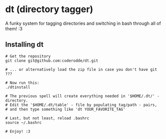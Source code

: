 dt (directory tagger)
=====================

A funky system for tagging directories and switching in bash through all of them! :3

Installing dt
-------------

    # Get the repository
    git clone git@github.com:coderodde/dt.git
    
    # ... or alternatively load the zip file in case you don't have git
    ???
    
    # Now run this:
    ./dtinstall
    
    # The previous spell will create everything needed in '$HOME/.dt/' - directory.
    # Edit the '$HOME/.dt/table' - file by populating tag/path - pairs,
    # and then type something like 'dt YOUR_FAVORITE_TAG'

    # Last, but not least, reload .bashrc
    source ~/.bashrc
    
    # Enjoy! :3
